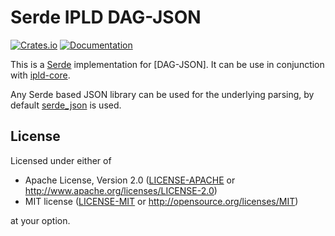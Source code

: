 Serde IPLD DAG-JSON
===================

[![Crates.io](https://img.shields.io/crates/v/serde_ipld_dagjson.svg)](https://crates.io/crates/serde_ipld_dagjson)
[![Documentation](https://docs.rs/serde_ipld_dagjson/badge.svg)](https://docs.rs/serde_ipld_dagjson)

This is a [Serde] implementation for [DAG-JSON]. It can be use in conjunction with [ipld-core].

Any Serde based JSON library can be used for the underlying parsing, by default [serde_json] is used.

[Serde]: https://github.com/serde-rs/serde
[DAG-CBOR]: https://ipld.io/specs/codecs/dag-json/spec/
[ipld-core]: https://crates.io/crates/ipld-core
[serde_json]: https://crates.io/crates/serde_json


License
-------

Licensed under either of

 * Apache License, Version 2.0 ([LICENSE-APACHE](LICENSE-APACHE) or http://www.apache.org/licenses/LICENSE-2.0)
 * MIT license ([LICENSE-MIT](LICENSE-MIT) or http://opensource.org/licenses/MIT)

at your option.
